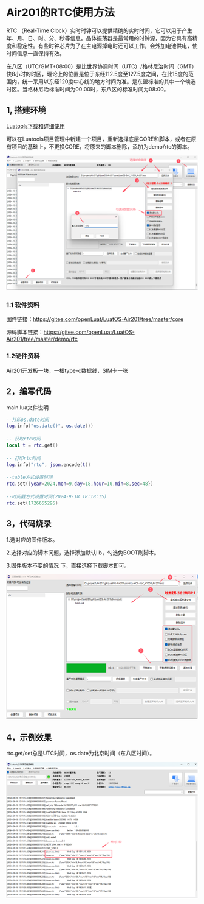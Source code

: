 # Air201的RTC使用方法
RTC （Real-Time Clock）实时时钟可以提供精确的实时时间，它可以用于产生年、月、日、时、分、秒等信息。晶体振荡器是最常用的时钟源，因为它具有高精度和稳定性。有些时钟芯片为了在主电源掉电时还可以工作，会外加电池供电，使时间信息一直保持有效。

东八区（UTC/GMT+08:00）是比世界协调时间（UTC）/格林尼治时间（GMT）快8小时的时区，理论上的位置是位于东经112.5度至127.5度之间，在此15度的范围内，统一采用以东经120度中心线的地方时间为准。是东盟标准的其中一个候选时区。当格林尼治标准时间为00:00时，东八区的标准时间为08:00。

## 1, 搭建环境 

[Luatools下载和详细使用](https://docs.openluat.com/Luatools/)

可以在Luatools项目管理中新建一个项目，重新选择底层CORE和脚本，或者在原有项目的基础上，不更换CORE，将原来的脚本删除，添加为demo/rtc的脚本。

![image](image/rtc_2.png)

### 1.1 软件资料

固件链接：https://gitee.com/openLuat/LuatOS-Air201/tree/master/core

源码脚本链接：https://gitee.com/openLuat/LuatOS-Air201/tree/master/demo/rtc

### 1.2硬件资料
 Air201开发板一块，一根type-c数据线，SIM卡一张

## 2，编写代码
main.lua文件说明

```Lua
--打印os.date时间
log.info("os.date()", os.date()) 

-- 获取rtc时间
local t = rtc.get()   

-- 打印rtc时间                   
log.info("rtc", json.encode(t))          

--table方式设置时间
rtc.set({year=2024,mon=9,day=18,hour=10,min=8,sec=48})

--时间戳方式设置时间(2024-9-18 18:18:15)
rtc.set(1726655295)    
```

## 3，代码烧录

1.选对应的固件版本。

2.选择对应的脚本问题，选择添加默认lib，勾选免BOOT刷脚本。

3.固件版本不变的情况 下，直接选择下载脚本即可。

![image](image/rtc_0.png)

## 4，示例效果

  rtc.get/set总是UTC时间，os.date为北京时间（东八区时间）。

  ![image](image/rtc_1.png) 

